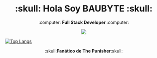 <h1 align="center"><b>:skull: Hola Soy BAUBYTE :skull:</b></h1>
<p align="center">:computer: <b>Full Stack Developer </b> :computer:</p>

<p align="center"><img src="https://github-readme-stats-lovat-three-67.vercel.app/api?username=baubyte&&show_icons=true&title_color=00fa9a&icon_color=00c87b&text_color=00fa9a&bg_color=191919"></p>

[![Top Langs](https://github-readme-stats-lovat-three-67.vercel.app/api/top-langs/?username=baubyte&bg_color=000000&text_color=FFFFFF&title_color=159E4A&langs_count=10&card_width=1000&layout=compact)](https://github.com/baubyte/github-readme-stats)

<p align="center">:skull:<b>Fanático de The Punisher</b>:skull: </p>
